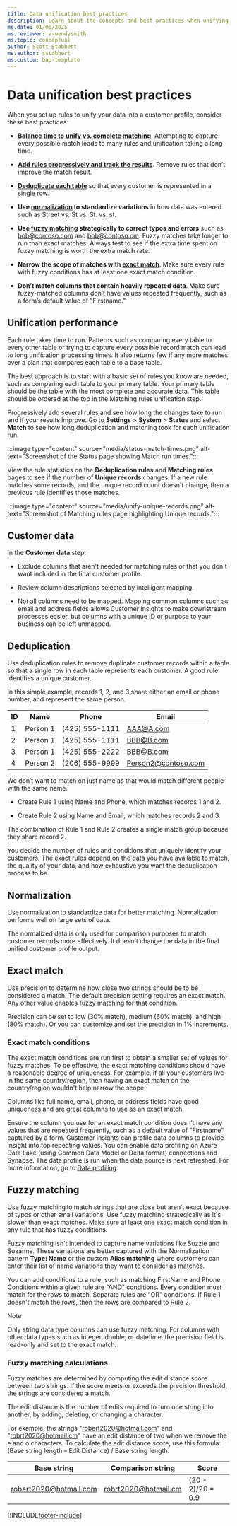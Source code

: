 ```yaml
---
title: Data unification best practices
description: Learn about the concepts and best practices when unifying data in Customer Insights - Data.
ms.date: 01/06/2025
ms.reviewer: v-wendysmith
ms.topic: conceptual
author: Scott-Stabbert
ms.author: sstabbert
ms.custom: bap-template
---
```


# Data unification best practices

When you set up rules to unify your data into a customer profile, consider these best practices:

- [**Balance time to unify vs. complete matching**](#unification-performance). Attempting to capture every possible match leads to many rules and unification taking a long time.

- [**Add rules progressively and track the results**](#unification-performance). Remove rules that don’t improve the match result.

- [**Deduplicate each table**](#deduplication) so that every customer is represented in a single row.

- **Use [normalization](#normalization) to standardize variations** in how data was entered such as Street vs. St vs. St. vs. st.

- **Use [fuzzy matching](#fuzzy-matching) strategically to correct typos and errors** such as bob@contoso.com and bob@contoso.cm. Fuzzy matches take longer to run than exact matches. Always test to see if the extra time spent on fuzzy matching is worth the extra match rate.

- **Narrow the scope of matches with [exact match](#exact-match)**. Make sure every rule with fuzzy conditions has at least one exact match condition.

- **Don’t match columns that contain heavily repeated data**. Make sure fuzzy-matched columns don’t have values repeated frequently, such as a form’s default value of "Firstname."

## Unification performance

Each rule takes time to run. Patterns such as comparing every table to every other table or trying to capture every possible record match can lead to long unification processing times. It also returns few if any more matches over a plan that compares each table to a base table.  

The best approach is to start with a basic set of rules you know are needed, such as comparing each table to your primary table. Your primary table should be the table with the most complete and accurate data. This table should be ordered at the top in the Matching rules unification step.  

Progressively add several rules and see how long the changes take to run and if your results improve. Go to **Settings** > **System** > **Status** and select **Match** to see how long deduplication and matching took for each unification run.

:::image type="content" source="media/status-match-times.png" alt-text="Screenshot of the Status page showing Match run times.":::

View the rule statistics on the **Deduplication rules** and **Matching rules** pages to see if the number of **Unique records** changes. If a new rule matches some records, and the unique record count doesn't change, then a previous rule identifies those matches.

:::image type="content" source="media/unify-unique-records.png" alt-text="Screenshot of Matching rules page highlighting Unique records.":::

## Customer data

In the **Customer data** step:

- Exclude columns that aren't needed for matching rules or that you don't want included in the final customer profile.

- Review column descriptions selected by intelligent mapping.

- Not all columns need to be mapped. Mapping common columns such as email and address fields allows Customer Insights to make downstream processes easier, but columns with a unique ID or purpose to your business can be left unmapped.

## Deduplication

Use deduplication rules to remove duplicate customer records within a table so that a single row in each table represents each customer. A good rule identifies a unique customer.

In this simple example, records 1, 2, and 3 share either an email or phone number, and represent the same person.

|ID  |Name |Phone |Email |
|----|-----|------|------|
|1 |Person 1 |(425) 555-1111 |AAA@A.com |
|2 |Person 1 |(425) 555-1111 |BBB@B.com |
|3 |Person 1 |(425) 555-2222 |BBB@B.com |
|4 |Person 2 |(206) 555-9999 |Person2@contoso.com|

We don’t want to match on just name as that would match different people with the same name.

- Create Rule 1 using Name and Phone, which matches records 1 and 2.

- Create Rule 2 using Name and Email, which matches records 2 and 3.

The combination of Rule 1 and Rule 2 creates a single match group because they share record 2.

You decide the number of rules and conditions that uniquely identify your customers. The exact rules depend on the data you have available to match, the quality of your data, and how exhaustive you want the deduplication process to be.

## Normalization

Use normalization to standardize data for better matching. Normalization performs well on large sets of data.

The normalized data is only used for comparison purposes to match customer records more effectively. It doesn't change the data in the final unified customer profile output.

## Exact match

Use precision to determine how close two strings should be to be considered a match. The default precision setting requires an exact match. Any other value enables fuzzy matching for that condition.

Precision can be set to low (30% match), medium (60% match), and high (80% match). Or you can customize and set the precision in 1% increments.

### Exact match conditions

The exact match conditions are run first to obtain a smaller set of values for fuzzy matches. To be effective, the exact matching conditions should have a reasonable degree of uniqueness. For example, if all your customers live in the same country/region, then having an exact match on the country/region wouldn't help narrow the scope.

Columns like full name, email, phone, or address fields have good uniqueness and are great columns to use as an exact match. 

Ensure the column you use for an exact match condition doesn’t have any values that are repeated frequently, such as a default value of "Firstname" captured by a form. Customer insights can profile data columns to provide insight into top repeating values. You can enable data profiling on Azure Data Lake (using Common Data Model or Delta format) connections and Synapse. The data profile is run when the data source is next refreshed. For more information, go to [Data profiling](data-sources.md#data-profiling).

## Fuzzy matching

Use fuzzy matching to match strings that are close but aren’t exact because of typos or other small variations. Use fuzzy matching strategically as it's slower than exact matches. Make sure at least one exact match condition in any rule that has fuzzy conditions.  

Fuzzy matching isn't intended to capture name variations like Suzzie and Suzanne. These variations are better captured with the Normalization pattern **Type: Name** or the custom **Alias matching** where customers can enter their list of name variations they want to consider as matches.

You can add conditions to a rule, such as matching FirstName and Phone. Conditions within a given rule are "AND" conditions. Every condition must match for the rows to match. Separate rules are "OR" conditions. If Rule 1 doesn't match the rows, then the rows are compared to Rule 2.

> [!NOTE]
> Only string data type columns can use fuzzy matching. For columns with other data types such as integer, double, or datetime, the precision field is read-only and set to the exact match.

### Fuzzy matching calculations

Fuzzy matches are determined by computing the edit distance score between two strings. If the score meets or exceeds the precision threshold, the strings are considered a match.

The edit distance is the number of edits required to turn one string into another, by adding, deleting, or changing a character.

For example, the strings "robert2020@hotmail.com" and "robrt2020@hotmail.cm" have an edit distance of two when we remove the e and o characters. To calculate the edit distance score, use this formula: (Base string length – Edit Distance) / Base string length.

|Base string |Comparison string |Score |
|----|-----|------|
|robert2020@hotmail.com |robrt2020@hotmail.cm |(20 - 2)/20 = 0.9 |


[!INCLUDE[footer-include](includes/footer-banner.md)]
